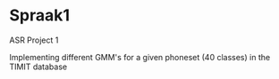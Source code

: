 # Spraak1
ASR Project 1

Implementing different GMM's for a given phoneset (40 classes) in the TIMIT database
